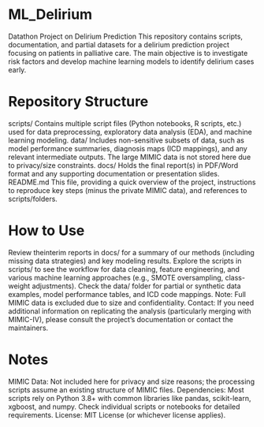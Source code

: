 # ML_Delirium
Datathon Project on Delirium Prediction
This repository contains scripts, documentation, and partial datasets for a delirium prediction project focusing on patients in palliative care. The main objective is to investigate risk factors and develop machine learning models to identify delirium cases early.

# Repository Structure
scripts/
Contains multiple script files (Python notebooks, R scripts, etc.) used for data preprocessing, exploratory data analysis (EDA), and machine learning modeling.
data/
Includes non-sensitive subsets of data, such as model performance summaries, diagnosis maps (ICD mappings), and any relevant intermediate outputs. The large MIMIC data is not stored here due to privacy/size constraints.
docs/
Holds the final report(s) in PDF/Word format and any supporting documentation or presentation slides.
README.md
This file, providing a quick overview of the project, instructions to reproduce key steps (minus the private MIMIC data), and references to scripts/folders.
# How to Use
Review theinterim reports in docs/ for a summary of our methods (including missing data strategies) and key modeling results.
Explore the scripts in scripts/ to see the workflow for data cleaning, feature engineering, and various machine learning approaches (e.g., SMOTE oversampling, class-weight adjustments).
Check the data/ folder for partial or synthetic data examples, model performance tables, and ICD code mappings.
Note: Full MIMIC data is excluded due to size and confidentiality.
Contact: If you need additional information on replicating the analysis (particularly merging with MIMIC-IV), please consult the project’s documentation or contact the maintainers.
# Notes
MIMIC Data: Not included here for privacy and size reasons; the processing scripts assume an existing structure of MIMIC files.
Dependencies: Most scripts rely on Python 3.8+ with common libraries like pandas, scikit-learn, xgboost, and numpy. Check individual scripts or notebooks for detailed requirements.
License: MIT License (or whichever license applies).
